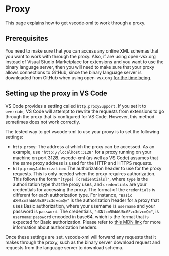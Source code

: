 # Proxy

This page explains how to get vscode-xml to work through a proxy.

## Prerequisites

You need to make sure that you can access any online XML schemas that you want to work with through the proxy.
Also, if are using open-vsx.org instead of Visual Studio Marketplace for extensions
and you want to use the binary language server,
then you will need to make sure that your proxy allows connections to GitHub,
since the binary language server is downloaded from GitHub when using open-vsx.org [for the time being](https://github.com/redhat-developer/vscode-xml/issues/739).

## Setting up the proxy in VS Code

VS Code provides a setting called `http.proxySupport`.
If you set it to `override`, VS Code will attempt to rewrite the requests from extensions to go through the proxy that is configured for VS Code.
However, this method sometimes does not work correctly.

The tested way to get vscode-xml to use your proxy is to set the following settings:
 * `http.proxy`:
   The address at which the proxy can be accessed.
   As an example, use `"http://localhost:3128"` for a proxy running on your machine on port 3128.
   vscode-xml (as well as VS Code) assumes that the same proxy address is used for the HTTP and HTTPS requests.
 * `http.proxyAuthorization`:
   The authorization header to use for the proxy requests.
   This is only needed when the proxy requires authorization.
   This follows the form `"[type] [credientials]"`,
   where `type` is the authorization type that the proxy uses,
   and `credentials` are your credentials for accessing the proxy.
   The format of the `credentials` is different for each authorization type.
   For instance, `"Basic dXNlcm5hbWU6cGFzc3dvcmQ="` is the authorization header
   for a proxy that uses Basic authorization,
   where your username is `username` and your password is `password`.
   The credentials, `"dXNlcm5hbWU6cGFzc3dvcmQ="`, is `username:password` encoded in base64,
   which is the format that is expected for Basic authorization.
   Please refer to [this MDN link](https://developer.mozilla.org/en-US/docs/Web/HTTP/Headers/Authorization) for more information about authorization headers.

Once these settings are set,
vscode-xml will forward any requests that it makes through the proxy,
such as the binary server download request
and requests from the language server to download schema.
